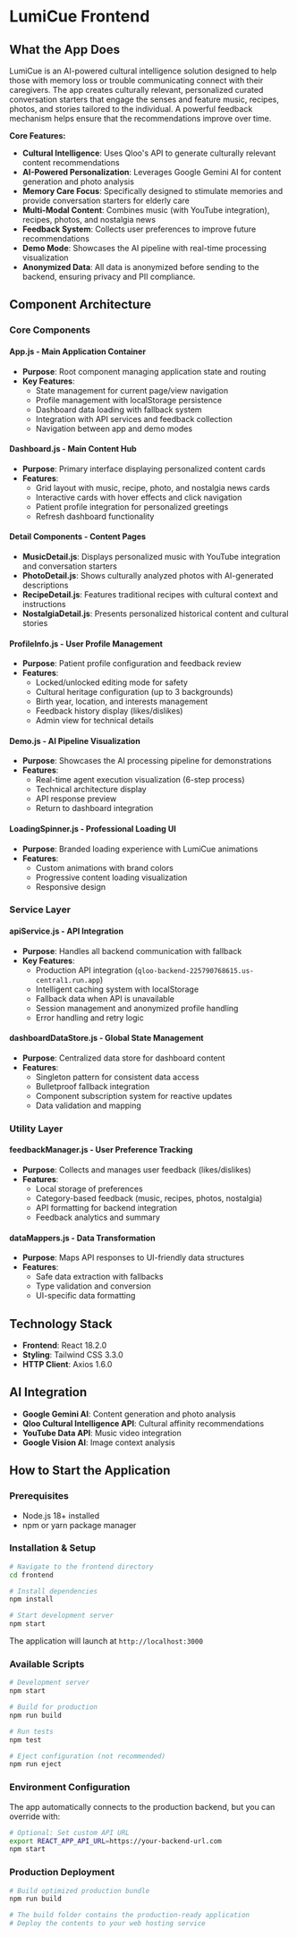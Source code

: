 # LumiCue Frontend

## What the App Does

LumiCue is an AI-powered cultural intelligence solution designed to help those with memory loss or trouble communicating connect with their caregivers. The app creates culturally relevant, personalized curated conversation starters that engage the senses and feature music, recipes, photos, and stories tailored to the individual. A powerful feedback mechanism helps ensure that the recommendations improve over time.

**Core Features:**

- **Cultural Intelligence**: Uses Qloo's API to generate culturally relevant content recommendations
- **AI-Powered Personalization**: Leverages Google Gemini AI for content generation and photo analysis
- **Memory Care Focus**: Specifically designed to stimulate memories and provide conversation starters for elderly care
- **Multi-Modal Content**: Combines music (with YouTube integration), recipes, photos, and nostalgia news
- **Feedback System**: Collects user preferences to improve future recommendations
- **Demo Mode**: Showcases the AI pipeline with real-time processing visualization
- **Anonymized Data**: All data is anonymized before sending to the backend, ensuring privacy and PII compliance.

## Component Architecture

### Core Components

#### **App.js** - Main Application Container

- **Purpose**: Root component managing application state and routing
- **Key Features**:
  - State management for current page/view navigation
  - Profile management with localStorage persistence
  - Dashboard data loading with fallback system
  - Integration with API services and feedback collection
  - Navigation between app and demo modes

#### **Dashboard.js** - Main Content Hub

- **Purpose**: Primary interface displaying personalized content cards
- **Features**:
  - Grid layout with music, recipe, photo, and nostalgia news cards
  - Interactive cards with hover effects and click navigation
  - Patient profile integration for personalized greetings
  - Refresh dashboard functionality

#### **Detail Components** - Content Pages

- **MusicDetail.js**: Displays personalized music with YouTube integration and conversation starters
- **PhotoDetail.js**: Shows culturally analyzed photos with AI-generated descriptions
- **RecipeDetail.js**: Features traditional recipes with cultural context and instructions
- **NostalgiaDetail.js**: Presents personalized historical content and cultural stories

#### **ProfileInfo.js** - User Profile Management

- **Purpose**: Patient profile configuration and feedback review
- **Features**:
  - Locked/unlocked editing mode for safety
  - Cultural heritage configuration (up to 3 backgrounds)
  - Birth year, location, and interests management
  - Feedback history display (likes/dislikes)
  - Admin view for technical details

#### **Demo.js** - AI Pipeline Visualization

- **Purpose**: Showcases the AI processing pipeline for demonstrations
- **Features**:
  - Real-time agent execution visualization (6-step process)
  - Technical architecture display
  - API response preview
  - Return to dashboard integration

#### **LoadingSpinner.js** - Professional Loading UI

- **Purpose**: Branded loading experience with LumiCue animations
- **Features**:
  - Custom animations with brand colors
  - Progressive content loading visualization
  - Responsive design

### Service Layer

#### **apiService.js** - API Integration

- **Purpose**: Handles all backend communication with fallback
- **Key Features**:
  - Production API integration (`qloo-backend-225790768615.us-central1.run.app`)
  - Intelligent caching system with localStorage
  - Fallback data when API is unavailable
  - Session management and anonymized profile handling
  - Error handling and retry logic

#### **dashboardDataStore.js** - Global State Management

- **Purpose**: Centralized data store for dashboard content
- **Features**:
  - Singleton pattern for consistent data access
  - Bulletproof fallback integration
  - Component subscription system for reactive updates
  - Data validation and mapping

### Utility Layer

#### **feedbackManager.js** - User Preference Tracking

- **Purpose**: Collects and manages user feedback (likes/dislikes)
- **Features**:
  - Local storage of preferences
  - Category-based feedback (music, recipes, photos, nostalgia)
  - API formatting for backend integration
  - Feedback analytics and summary

#### **dataMappers.js** - Data Transformation

- **Purpose**: Maps API responses to UI-friendly data structures
- **Features**:
  - Safe data extraction with fallbacks
  - Type validation and conversion
  - UI-specific data formatting

## Technology Stack

- **Frontend**: React 18.2.0 
- **Styling**: Tailwind CSS 3.3.0 
- **HTTP Client**: Axios 1.6.0 

## AI Integration

- **Google Gemini AI**: Content generation and photo analysis
- **Qloo Cultural Intelligence API**: Cultural affinity recommendations
- **YouTube Data API**: Music video integration
- **Google Vision AI**: Image context analysis

## How to Start the Application

### Prerequisites

- Node.js 18+ installed
- npm or yarn package manager

### Installation & Setup

```bash
# Navigate to the frontend directory
cd frontend

# Install dependencies
npm install

# Start development server
npm start
```

The application will launch at `http://localhost:3000`

### Available Scripts

```bash
# Development server
npm start

# Build for production
npm run build

# Run tests
npm test

# Eject configuration (not recommended)
npm run eject
```

### Environment Configuration

The app automatically connects to the production backend, but you can override with:

```bash
# Optional: Set custom API URL
export REACT_APP_API_URL=https://your-backend-url.com
npm start
```

### Production Deployment

```bash
# Build optimized production bundle
npm run build

# The build folder contains the production-ready application
# Deploy the contents to your web hosting service
```
